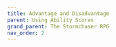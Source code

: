 ```yaml
---
title: Advantage and Disadvantage
parent: Using Ability Scores
grand_parent: The Stormchaser RPG
nav_order: 2
---
```

